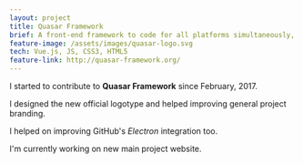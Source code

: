 ```yaml
---
layout: project
title: Quasar Framework
brief: A front-end framework to code for all platforms simultaneously, based on Vue.js
feature-image: /assets/images/quasar-logo.svg
tech: Vue.js, JS, CSS3, HTML5
feature-link: http://quasar-framework.org/
---
```


I started to contribute to **Quasar Framework** since February, 2017.

I designed the new official logotype and helped improving general project branding.

I helped on improving GitHub's *Electron* integration too.

I'm currently working on new main project website.
